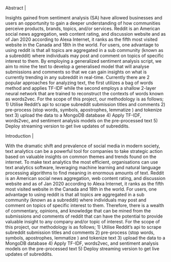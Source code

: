 
Abstract | 

Insights gained from sentiment analysis (SA) have allowed businesses and users an opportunity to gain a deeper understanding of how communities perceive products, brands, topics, and/or services. Reddit is an American social news aggregation, web content rating, and discussion website and as of Jan 2020 according to Alexa Internet, it ranks as the fifth most visited website in the Canada and 18th in the world.  For users, one advantage to using reddit is that all topics are aggregated in a sub community (known as a subreddit) where individuals may post and comment on topics of specific interest to them.  By employing a generalized sentiment analysis script, we aim to mine the text to develop a generalised model that will analyse submissions and comments so that we can gain insights on what is currently trending in any subreddit in real-time.  Currently there are 2 popular approaches for analyzing text, the first utilizes a bag of words method and applies TF-IDF while the second employs a shallow 2-layer neural network that are trained to reconstruct the contexts of words known as words2vec.  For the scope of this project, our methodology is as follows; 1) Utilise Reddit’s api to scrape subreddit submission titles and comments 2) pre-process (stop words, symbols, apostrophes, lemmatize ) and tokenize text 3) upload the data to a MongoDB database 4) Apply TF-IDF, words2vec, and sentiment analysis models on the pre-processed text 5) Deploy streaming version to get live updates of subreddits.

Introduction |

With the dramatic shift and prevalence of social media in modern society, text analytics can be a powerful tool for companies to take strategic action based on valuable insights on common themes and trends found on the internet. To make text analytics the most efficient, organisations can use text analytics software, leveraging machine learning and natural language processing algorithms to find meaning in enormous amounts of text.  Reddit is an American social news aggregation, web content rating, and discussion website and as of Jan 2020 according to Alexa Internet, it ranks as the fifth most visited website in the Canada and 18th in the world.  For users, one advantage to using reddit is that all topics are aggregated in a sub community (known as a subreddit) where individuals may post and comment on topics of specific interest to them.  Therefore, there is a wealth of commentary, opinions, and knowledge that can be mined from the submissions and comments of reddit that can have the potential to provide valuable insight to any company and/or topic of interest.  For the scope of this project, our methodology is as follows; 1) Utilise Reddit’s api to scrape subreddit submission titles and comments 2) pre-process (stop words, symbols, apostrophes, lemmatize ) and tokenize text 3) upload the data to a MongoDB database 4) Apply TF-IDF, words2vec, and sentiment analysis models on the pre-processed text 5) Deploy streaming version to get live updates of subreddits.
